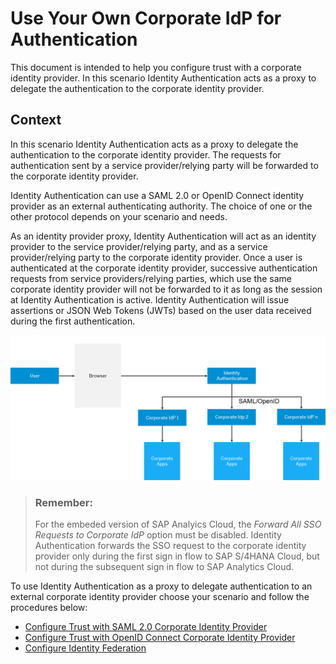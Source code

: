 <!-- loio699edc9a2d2b48a8a242a8bd28e8d1c8 -->

# Use Your Own Corporate IdP for Authentication

This document is intended to help you configure trust with a corporate identity provider. In this scenario Identity Authentication acts as a proxy to delegate the authentication to the corporate identity provider.



## Context

In this scenario Identity Authentication acts as a proxy to delegate the authentication to the corporate identity provider. The requests for authentication sent by a service provider/relying party will be forwarded to the corporate identity provider.

Identity Authentication can use a SAML 2.0 or OpenID Connect identity provider as an external authenticating authority. The choice of one or the other protocol depends on your scenario and needs.

As an identity provider proxy, Identity Authentication will act as an identity provider to the service provider/relying party, and as a service provider/relying party to the corporate identity provider. Once a user is authenticated at the corporate identity provider, successive authentication requests from service providers/relying parties, which use the same corporate identity provider will not be forwarded to it as long as the session at Identity Authentication is active. Identity Authentication will issue assertions or JSON Web Tokens \(JWTs\) based on the user data received during the first authentication.

![](images/Proxy_ABAP_Scenario_2ff21b7.png)

> ### Remember:  
> For the embeded version of SAP Analyics Cloud, the *Forward All SSO Requests to Corporate IdP* option must be disabled. Identity Authentication forwards the SSO request to the corporate identity provider only during the first sign in flow to SAP S/4HANA Cloud, but not during the subsequent sign in flow to SAP Analytics Cloud.

To use Identity Authentication as a proxy to delegate authentication to an external corporate identity provider choose your scenario and follow the procedures below:

-   [Configure Trust with SAML 2.0 Corporate Identity Provider](configure-trust-with-saml-2-0-corporate-identity-provider-d43e484.md)
-   [Configure Trust with OpenID Connect Corporate Identity Provider](configure-trust-with-openid-connect-corporate-identity-provider-140f455.md)
-   [Configure Identity Federation](configure-identity-federation-749284f.md)

